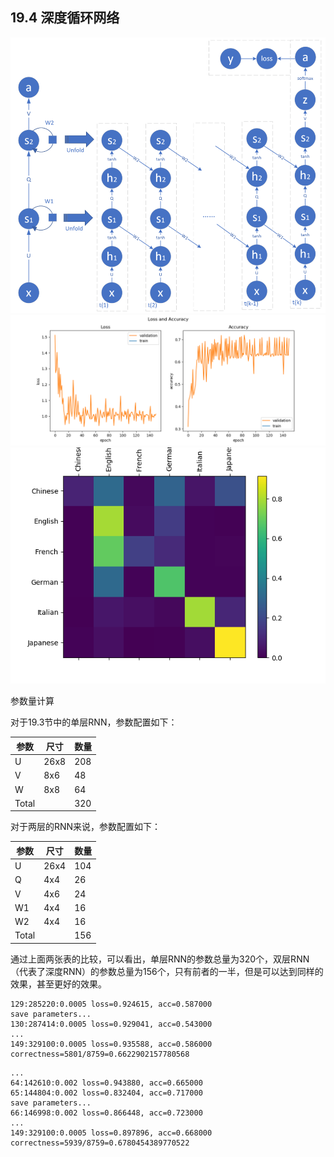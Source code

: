 <!--Copyright © Microsoft Corporation. All rights reserved.
  适用于[License](https://github.com/Microsoft/ai-edu/blob/master/LICENSE.md)版权许可-->

## 19.4 深度循环网络



<img src="../Images/19/deep_rnn_net.png"/>
<img src="../Images/19/deep_rnn_loss.png"/>
<img src="../Images/19/deep_rnn_result.png"/>


参数量计算

对于19.3节中的单层RNN，参数配置如下：

|参数|尺寸|数量|
|---|---|---|
|U|26x8|208|
|V|8x6|48|
|W|8x8|64|
|Total||320|

对于两层的RNN来说，参数配置如下：

|参数|尺寸|数量|
|---|---|---|
|U|26x4|104|
|Q|4x4|26|
|V|4x6|24|
|W1|4x4|16|
|W2|4x4|16|
|Total||156|

通过上面两张表的比较，可以看出，单层RNN的参数总量为320个，双层RNN（代表了深度RNN）的参数总量为156个，只有前者的一半，但是可以达到同样的效果，甚至更好的效果。


```
129:285220:0.0005 loss=0.924615, acc=0.587000
save parameters...
130:287414:0.0005 loss=0.929041, acc=0.543000
...
149:329100:0.0005 loss=0.935588, acc=0.586000
correctness=5801/8759=0.6622902157780568
```

```
...
64:142610:0.002 loss=0.943880, acc=0.665000
65:144804:0.002 loss=0.832404, acc=0.717000
save parameters...
66:146998:0.002 loss=0.866448, acc=0.723000
...
149:329100:0.0005 loss=0.897896, acc=0.668000
correctness=5939/8759=0.6780454389770522
```